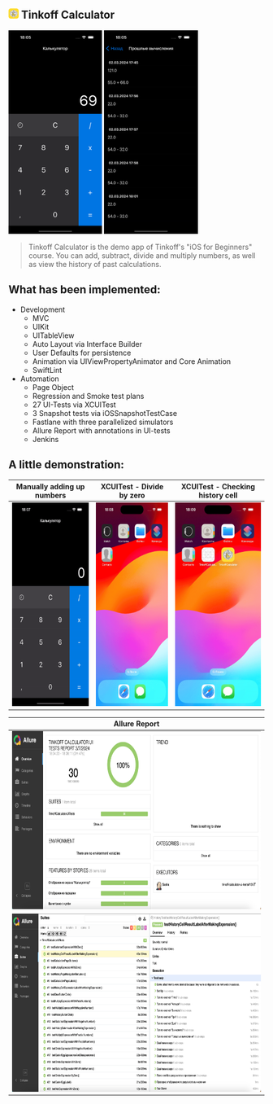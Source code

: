 ## [<img src="./Images/APPICON.png" width="20"/>](./Images/APPICON.png) Tinkoff Calculator

[<img src="./Images/COVER_1.png" height="400"/>](./Images/COVER_1.png)
[<img src="./Images/COVER_2.png" height="400"/>](./Images/COVER_2.png)

>Tinkoff Calculator is the demo app of Tinkoff's "iOS for Beginners" course. You can add, subtract, divide and multiply numbers, as well as view the history of past calculations.

## What has been implemented:
* Development
  * MVC
  * UIKit
  * UITableView
  * Auto Layout via Interface Builder
  * User Defaults for persistence
  * Animation via UIViewPropertyAnimator and Core Animation
  * SwiftLint
* Automation
  * Page Object
  * Regression and Smoke test plans
  * 27 UI-Tests via XCUITest
  * 3 Snapshot tests via iOSSnapshotTestCase
  * Fastlane with three parallelized simulators
  * Allure Report with annotations in UI-tests
  * Jenkins

## A little demonstration:

|Manually adding up numbers|XCUITest - Divide by zero|XCUITest - Checking history cell|
|:-:|:-:|:-:|
|[<img src="./Images/APP_DEMO.gif" height="400" width="185"/>]("./Images/APP_DEMO.gif")|[<img src="./Images/TEST_DEMO_1.gif" height="400" width="185"/>]("./Images/TEST_DEMO_1.gif")|[<img src="./Images/TEST_DEMO_2.gif" height="400" width="185"/>]("./Images/TEST_DEMO_2.gif")|

|Allure Report                                                                                           |
| ------------------------------------------------------------------------------------------------------ |
| [<img src="./Images/ALLURE_REPORT_1.png" height="350" width="710"/>]("./Images/ALLURE_REPORT_1.png") |
| [<img src="./Images/ALLURE_REPORT_2.png" height="350" width="710"/>]("./Images/ALLURE_REPORT_2.png") |
